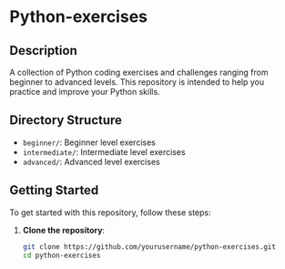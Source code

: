 # Python-exercises

## Description
A collection of Python coding exercises and challenges ranging from beginner to advanced levels. This repository is intended to help you practice and improve your Python skills.

## Directory Structure
- `beginner/`: Beginner level exercises
- `intermediate/`: Intermediate level exercises
- `advanced/`: Advanced level exercises

## Getting Started
To get started with this repository, follow these steps:

1. **Clone the repository**:
   ```bash
   git clone https://github.com/yourusername/python-exercises.git
   cd python-exercises
